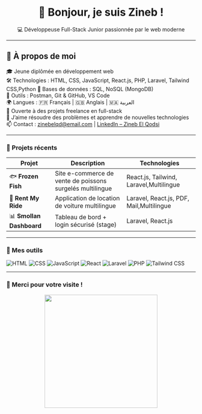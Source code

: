 <h1 align="center">👋 Bonjour, je suis Zineb !</h1>

<p align="center">
  💻 Développeuse Full-Stack Junior passionnée par le web moderne  
</p>



---

## 🚀 À propos de moi

🎓 Jeune diplômée en développement web  
🛠️ Technologies : HTML, CSS, JavaScript, React.js, PHP, Laravel, Tailwind CSS,Python 
💾 Bases de données : SQL, NoSQL (MongoDB)  
🧰 Outils : Postman, Git & GitHub, VS Code  
🌍 Langues : 🇫🇷 Français | 🇬🇧 Anglais | 🇲🇦 العربية  
🚀 Ouverte à des projets freelance en full-stack  
🔧 J’aime résoudre des problèmes et apprendre de nouvelles technologies  
📫 Contact : [zinebelqd@email.com](mailto:zinebelqd@email.com) | [LinkedIn – Zineb El Qodsi](https://www.linkedin.com/in/...)  


---

### 💼 Projets récents

| Projet | Description | Technologies |
|--------|-------------|--------------|
| 🐟 **Frozen Fish** | Site e-commerce de vente de poissons surgelés  multilingue| React.js, Tailwind, Laravel,Multilingue |
| 🚗 **Rent My Ride** | Application de location de voiture multilingue | Laravel, React.js, PDF, Mail,Multilingue |
| 📊 **Smollan Dashboard** | Tableau de bord + login sécurisé (stage) | Laravel, React.js |

---

### 🧰 Mes outils

![HTML](https://img.shields.io/badge/-HTML5-E34F26?logo=html5&logoColor=white&style=for-the-badge)
![CSS](https://img.shields.io/badge/-CSS3-1572B6?logo=css3&logoColor=white&style=for-the-badge)
![JavaScript](https://img.shields.io/badge/-JavaScript-F7DF1E?logo=javascript&logoColor=black&style=for-the-badge)
![React](https://img.shields.io/badge/-React-61DAFB?logo=react&logoColor=black&style=for-the-badge)
![Laravel](https://img.shields.io/badge/-Laravel-FF2D20?logo=laravel&logoColor=white&style=for-the-badge)
![PHP](https://img.shields.io/badge/-PHP-777BB4?logo=php&logoColor=white&style=for-the-badge)
![Tailwind CSS](https://img.shields.io/badge/-Tailwind-38B2AC?logo=tailwind-css&logoColor=white&style=for-the-badge)

---





### 🙌 Merci pour votre visite !

<p align="center">
  <img src="https://media.giphy.com/media/qgQUggAC3Pfv687qPC/giphy.gif" width="300" />
</p>
